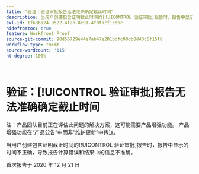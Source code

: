```yaml
---
title: “验证：验证审批报告无法准确确定截止时间”
description: 当用户创建包含证明截止时间的[!UICONTROL 验证审批]报告时，报告中显示的时间不正确，导致报告计算错误和结果中的信息不准确。
exl-id: 1f636a74-9522-4f2b-8e91-4f0facf1cdbc
hidefromtoc: true
feature: Workfront Proof
source-git-commit: 98d56729e44e7ab47e201bdfc00db8d40c5f15f6
workflow-type: tm+mt
source-wordcount: '115'
ht-degree: 100%

---
```


# 验证：[!UICONTROL 验证审批]报告无法准确确定截止时间

<!--Converted to story-->

注：产品团队目前正在评估此问题的解决方案，这可能需要产品增强功能。 产品增强功能在“产品公告”中而非“维护更新”中传送。

当用户创建包含证明截止时间的[!UICONTROL 验证审批]报告时，报告中显示的时间不正确，导致报告计算错误和结果中的信息不准确。

首次报告于 2020 年 12 月 21 日
